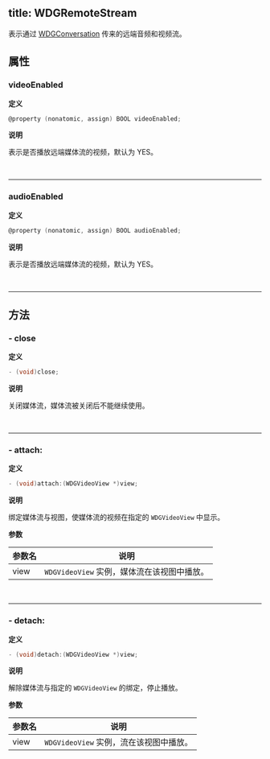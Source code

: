 title: WDGRemoteStream
---

表示通过 [WDGConversation](url_placeholder) 传来的远端音频和视频流。

## 属性

### videoEnabled

**定义**

```objectivec
@property (nonatomic, assign) BOOL videoEnabled;
```

**说明**

表示是否播放远端媒体流的视频，默认为 YES。

</br>

---

### audioEnabled

**定义**

```objectivec
@property (nonatomic, assign) BOOL audioEnabled;
```

**说明**

表示是否播放远端媒体流的视频，默认为 YES。

</br>

---

## 方法

### - close

**定义**

```objectivec
- (void)close;
```

**说明**

关闭媒体流，媒体流被关闭后不能继续使用。

</br>

---

### - attach:

**定义**

```objectivec
- (void)attach:(WDGVideoView *)view;
```

**说明**

绑定媒体流与视图，使媒体流的视频在指定的 `WDGVideoView` 中显示。

**参数**

 参数名 | 说明 
---|---
view | `WDGVideoView` 实例，媒体流在该视图中播放。

</br>

---

### - detach:

**定义**

```objectivec
- (void)detach:(WDGVideoView *)view;
```

**说明**

解除媒体流与指定的 `WDGVideoView` 的绑定，停止播放。

**参数**

 参数名 | 说明 
---|---
view | `WDGVideoView` 实例，流在该视图中播放。
